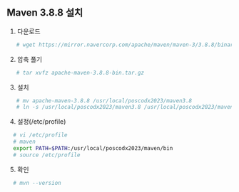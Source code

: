## Maven 3.8.8 설치

1. 다운로드
```sh
   # wget https://mirror.navercorp.com/apache/maven/maven-3/3.8.8/binaries/apache-maven-3.8.8-bin.tar.gz
```

2. 압축 풀기
```sh
   # tar xvfz apache-maven-3.8.8-bin.tar.gz
```
   
3. 설치
```sh
   # mv apache-maven-3.8.8 /usr/local/poscodx2023/maven3.8
   # ln -s /usr/local/poscodx2023/maven3.8 /usr/local/poscodx2023/maven
```

4. 설정(/etc/profile)
```sh
  # vi /etc/profile
  # maven
  export PATH=$PATH:/usr/local/poscodx2023/maven/bin
  # source /etc/profile
 ```

5. 확인
```sh
  # mvn --version
```
